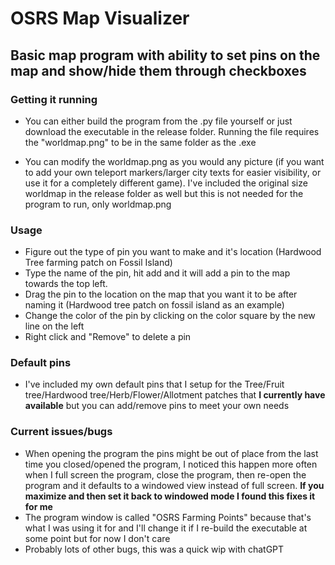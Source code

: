 # OSRS Map Visualizer
## Basic map program with ability to set pins on the map and show/hide them through checkboxes

### Getting it running
- You can either build the program from the .py file yourself or just download the executable in the release folder. Running the file requires the "worldmap.png" to be in the same folder as the .exe

- You can modify the worldmap.png as you would any picture (if you want to add your own teleport markers/larger city texts for easier visibility, or use it for a completely different game). I've included the original size worldmap in the release folder as well but this is not needed for the program to run, only worldmap.png

### Usage
- Figure out the type of pin you want to make and it's location (Hardwood Tree farming patch on Fossil Island)
- Type the name of the pin, hit add and it will add a pin to the map towards the top left.
- Drag the pin to the location on the map that you want it to be after naming it (Hardwood tree patch on fossil island as an example)
- Change the color of the pin by clicking on the color square by the new line on the left
- Right click and "Remove" to delete a pin

### Default pins
- I've included my own default pins that I setup for the Tree/Fruit tree/Hardwood tree/Herb/Flower/Allotment patches that **I currently have available** but you can add/remove pins to meet your own needs

### Current issues/bugs
- When opening the program the pins might be out of place from the last time you closed/opened the program, I noticed this happen more often when I full screen the program, close the program, then re-open the program and it defaults to a windowed view instead of full screen. **If you maximize and then set it back to windowed mode I found this fixes it for me**
- The program window is called "OSRS Farming Points" because that's what I was using it for and I'll change it if I re-build the executable at some point but for now I don't care
- Probably lots of other bugs, this was a quick wip with chatGPT
